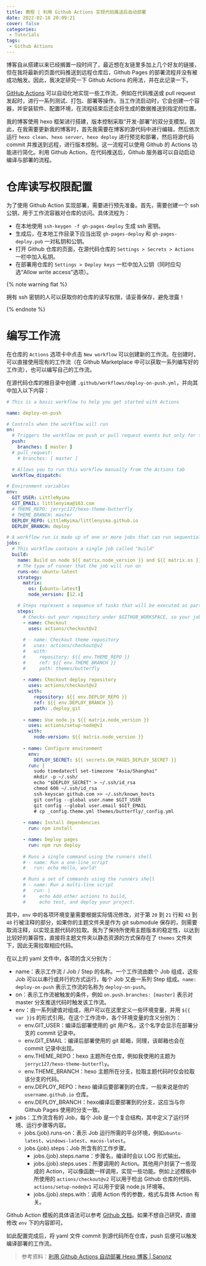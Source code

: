 ```yaml
---
title: 教程 | 利用 Github Actions 实现代码推送后自动部署
date: 2022-02-18 20:09:21
cover: false
categories:
 - Tutorials
tags:
 - Github Actions
---
```


博客自从搭建以来已经搁置一段时间了，最近想在友链里多加上几个好友的链接，但在我将最新的页面代码推送到远程仓库后，Github Pages 的部署流程并没有被成功触发。因此，我决定研究一下 Github Actions 的用法，并在此记录一下。

[GitHub Actions](https://docs.github.com/en/actions) 可以自动化地实现一些工作流，例如在代码推送或 pull request 发起时，进行一系列测试、打包、部署等操作。当工作流启动时，它会创建一个容器，并安装软件、配置环境，在流程结束后还会将生成的数据推送到指定的位置。

我的博客使用 hexo 框架进行搭建，版本控制采取“开发-部署”的双分支模型。因此，在我需要更新我的博客时，首先我需要在博客的源代码中进行编辑，然后依次运行 `hexo clean`、`hexo server`、`hexo deploy` 进行预览和部署，然后将源代码 commit 并推送到远程，进行版本控制。这一流程可以使用 Github 的 Actions 功能进行简化。利用 Github Action，在代码推送后，Github 服务器可以自动启动编译与部署的流程。

# 仓库读写权限配置

为了使用 Github Action 实现部署，需要进行预先准备。首先，需要创建一个 ssh 公钥，用于工作流容器对仓库的访问。具体流程为：

- 在本地使用 `ssh-keygen -f gh-pages-deploy` 生成 ssh 密钥。
- 生成后，在本地工作目录下应当出现 `gh-pages-deploy` 和 `gh-pages-deploy.pub` 一对私钥和公钥。
- 打开 Github 仓库的页面，在源代码仓库的 `Settings > Secrets > Actions` 一栏中加入私钥。
- 在部署用仓库的 `Settings > Deploy keys` 一栏中加入公钥（同时应勾选“Allow write access”选项）。

{% note warning flat %}

拥有 ssh 密钥的人可以获取你的仓库的读写权限，请妥善保存，避免泄露！

{% endnote %}

# 编写工作流

在仓库的 `Actions` 选项卡中点击 `New workflow` 可以创建新的工作流。在创建时，可以直接使用现有的工作流（在 Github Marketplace 中可以获取一系列编写好的工作流），也可以编写自己的工作流。

在源代码仓库的根目录中创建 `.github/workflows/deploy-on-push.yml`，并向其中加入以下内容：

```yaml
# This is a basic workflow to help you get started with Actions

name: deploy-on-push

# Controls when the workflow will run
on:
  # Triggers the workflow on push or pull request events but only for the master branch
  push:
    branches: [ master ]
  # pull_request:
    # branches: [ master ]

  # Allows you to run this workflow manually from the Actions tab
  workflow_dispatch:

# Environment variables
env:
  GIT_USER: LittleNyima
  GIT_EMAIL: littlenyima@163.com
  # THEME_REPO: jerryc127/hexo-theme-butterfly
  # THEME_BRANCH: master
  DEPLOY_REPO: LittleNyima/littlenyima.github.io
  DEPLOY_BRANCH: deploy

# A workflow run is made up of one or more jobs that can run sequentially or in parallel
jobs:
  # This workflow contains a single job called "build"
  build:
    name: Build on node ${{ matrix.node_version }} and ${{ matrix.os }}
    # The type of runner that the job will run on
    runs-on: ubuntu-latest
    strategy:
      matrix:
        os: [ubuntu-latest]
        node_version: [12.x]

    # Steps represent a sequence of tasks that will be executed as part of the job
    steps:
      # Checks-out your repository under $GITHUB_WORKSPACE, so your job can access it
      - name: Checkout
        uses: actions/checkout@v2
      
      # - name: Checkout theme repository
      #   uses: actions/checkout@v2
      #   with:
      #     repository: ${{ env.THEME_REPO }}
      #     ref: ${{ env.THEME_BRANCH }}
      #     path: themes/butterfly
      
      - name: Checkout deploy repository
        uses: actions/checkout@v2
        with:
          repository: ${{ env.DEPLOY_REPO }}
          ref: ${{ env.DEPLOY_BRANCH }}
          path: .deploy_git
      
      - name: Use node.js ${{ matrix.node_version }}
        uses: actions/setup-node@v1
        with:
          node-version: ${{ matrix.node_version }}
          
      - name: Configure environment
        env:
          DEPLOY_SECRET: ${{ secrets.GH_PAGES_DEPLOY_SECRET }}
        run: |
          sudo timedatectl set-timezone "Asia/Shanghai"
          mkdir -p ~/.ssh/
          echo "$DEPLOY_SECRET" > ~/.ssh/id_rsa
          chmod 600 ~/.ssh/id_rsa
          ssh-keyscan github.com >> ~/.ssh/known_hosts
          git config --global user.name $GIT_USER
          git config --global user.email $GIT_EMAIL
          # cp _config.theme.yml themes/butterfly/_config.yml
      
      - name: Install dependencies
        run: npm install

      - name: Deploy pages
        run: npm run deploy
      
      # Runs a single command using the runners shell
      # - name: Run a one-line script
      #   run: echo Hello, world!

      # Runs a set of commands using the runners shell
      # - name: Run a multi-line script
      #   run: |
      #     echo Add other actions to build,
      #     echo test, and deploy your project.
```

其中，`env` 中的各项环境变量需要根据实际情况修改，对于第 `20` 到 `21` 行和 `43` 到 `48` 行被注释的部分，如果你的主题文件夹是作为 git submodule 保存的，则需要取消注释，以实现主题代码的拉取。我为了保持所使用主题版本的稳定性，以达到比较好的兼容性，直接将主题文件夹以静态资源的方式保存在了 `themes` 文件夹下，因此无需拉取相应代码。

在以上的 yaml 文件中，各项的含义分别为：

- name：表示工作流 / Job / Step 的名称。一个工作流由数个 Job 组成，这些 Job 可以以串行或并行的方式运行，每个 Job 又由一系列 Step 组成。`name: deploy-on-push` 表示工作流的名称为 `deploy-on-push`。 
- on：表示工作流被触发的条件，例如 `on.push.branches: [master]` 表示对 master 分支推送代码时触发该工作流。
- env：由一系列键值对组成，用户可以在这里定义一些环境变量，并用 `${{ var }}$` 的形式引用。在这个工作流中，各个环境变量的含义分别为：
  - env.GIT_USER：编译后部署使用的 git 用户名，这个名字会显示在部署分支的 commit 记录中。
  - env.GIT_EMAIL：编译后部署使用的 git 邮箱，同理，该邮箱也会在 commit 记录中出现。
  - env.THEME_REPO：hexo 主题所在仓库，例如我使用的主题为 `jerryc127/hexo-theme-butterfly`。
  - env.THEME_BRANCH：hexo 主题所在分支，拉取主题代码时仅会拉取该分支的代码。
  - env.DEPLOY_REPO：hexo 编译后要部署到的仓库，一般来说是你的 `username.github.io` 仓库。
  - env.DEPLOY_BRANCH：hexo编译后要部署到的分支，这应当与你 Github Pages 使用的分支一致。
- jobs：工作流含有的 Job，每个 Job 是一个复合结构，其中定义了运行环境、运行步骤等内容。
  - jobs.{job}.runs-on：表示 Job 运行所需的平台环境，例如`ubuntu-latest`、`windows-latest`、`macos-latest`。
  - jobs.{job}.steps：Job 所含有的工作步骤。
    - jobs.{job}.steps.name：步骤名，编译时会以 LOG 形式输出。
    - jobs.{job}.steps.uses：所要调用的 Action。其他用户封装了一些现成的 Action，可以像函数一样调用，实现一些功能。例如上述模板中所使用的 `actions/checkout@v2` 可以用于检出 Github 仓库的代码、`actions/setup-node@v1` 可以用于安装 node.js 环境等。
    - jobs.{job}.steps.with：调用 Action 传的参数，格式与具体 Action 有关。

Github Action 模板的具体语法可以参考 [Github 文档](https://docs.github.com/en/actions/using-workflows/workflow-syntax-for-github-actions)。如果不想自己研究，直接修改 `env` 下的内容即可。

如此配置完成后，将 yaml 文件 commit 到源代码所在仓库，push 后便可以触发编译部署的工作流。

> 参考资料：[利用 Github Actions 自动部署 Hexo 博客 | Sanonz](https://sanonz.github.io/2020/deploy-a-hexo-blog-from-github-actions/)

